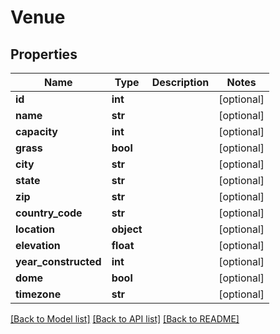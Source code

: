 # Venue

## Properties
Name | Type | Description | Notes
------------ | ------------- | ------------- | -------------
**id** | **int** |  | [optional] 
**name** | **str** |  | [optional] 
**capacity** | **int** |  | [optional] 
**grass** | **bool** |  | [optional] 
**city** | **str** |  | [optional] 
**state** | **str** |  | [optional] 
**zip** | **str** |  | [optional] 
**country_code** | **str** |  | [optional] 
**location** | **object** |  | [optional] 
**elevation** | **float** |  | [optional] 
**year_constructed** | **int** |  | [optional] 
**dome** | **bool** |  | [optional] 
**timezone** | **str** |  | [optional] 

[[Back to Model list]](../README.md#documentation-for-models) [[Back to API list]](../README.md#documentation-for-api-endpoints) [[Back to README]](../README.md)


